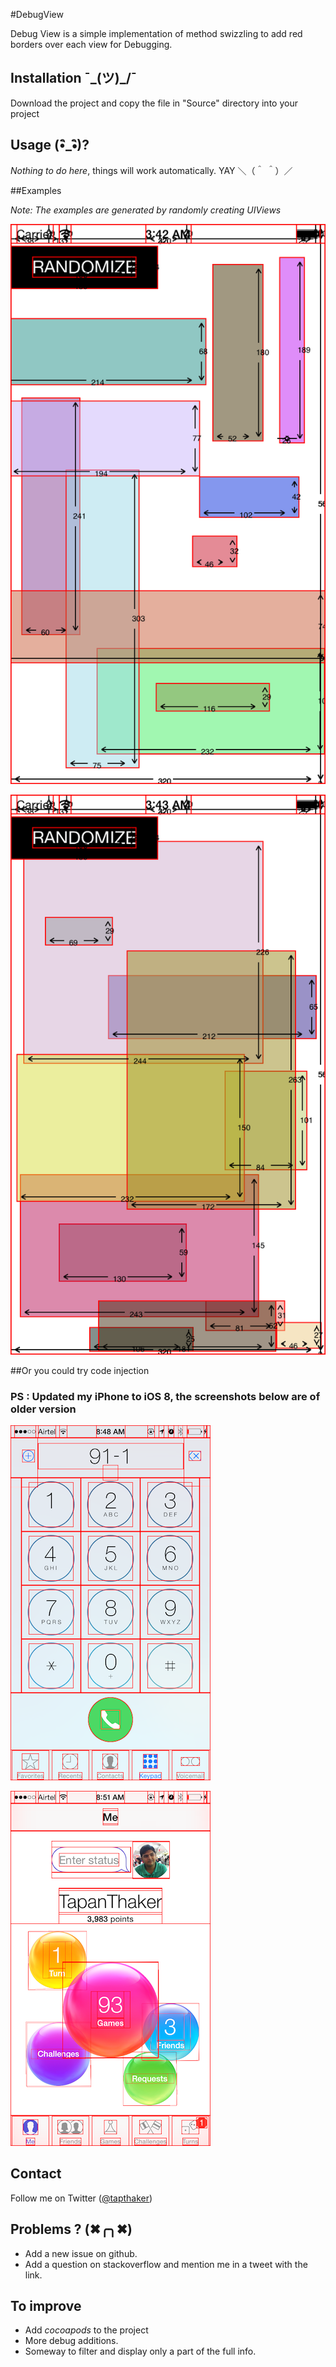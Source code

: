 #DebugView



Debug View is a simple implementation of method swizzling to add red borders over each view for Debugging.

## Installation  ¯\_(ツ)_/¯

Download the project and copy the file in "Source" directory into your project

## Usage (•ิ_•ิ)?

*Nothing to do here*, things will work automatically. YAY ＼（＾ ＾）／
      
##Examples 

*Note: The examples are generated by randomly creating UIViews*

![Screenshot 1](./screenshot1.png)

![Screenshot 2](./screenshot2.png)

##Or you could try code injection 
### PS : Updated my iPhone to iOS 8, the screenshots below are of older version

![Phone.app after code injection](./screenshot3.png)

![Game center after code injection](./screenshot4.png)

## Contact

Follow me on Twitter ([@tapthaker](https://twitter.com/tapthaker))

## Problems ? (✖╭╮✖)

* Add a new issue on github.
* Add a question on stackoverflow and mention me in a tweet with the link.

## To improve

* Add *cocoapods* to the project
* More debug additions.
* Someway to filter and display only a part of the full info.